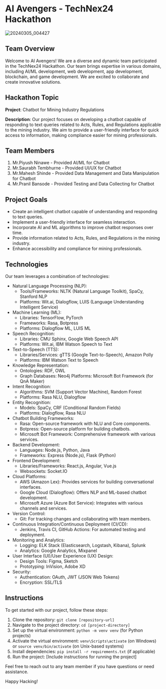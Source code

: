 # AI Avengers - TechNex24 Hackathon
![20240305_004427](https://github.com/saurabht358/AI_Avengers/assets/97420827/1148548c-e334-4bfb-bd91-f24f6cf5727e)

## Team Overview

Welcome to AI Avengers! We are a diverse and dynamic team participated in the TechNex24 Hackathon. Our team brings expertise in various domains, including AI/ML development, web development, app development, blockchain, and game development. We are excited to collaborate and create innovative solutions.

## Hackathon Topic

**Project**: Chatbot for Mining Industry Regulations

**Description**: Our project focuses on developing a chatbot capable of responding to text queries related to Acts, Rules, and Regulations applicable to the mining industry. We aim to provide a user-friendly interface for quick access to information, making compliance easier for mining professionals.

## Team Members

1. Mr.Piyush Ninawe - Provided AI/ML  for Chatbot
2. Mr.Saurabh Tembhurne - Provided UI/UX for Chatbot
3. Mr.Mahesh Shinde - Provided Data Management and Data Manipulation for Chatbot
4. Mr.Pranil Bansode - Provided Testing and Data Collecting for Chatbot

## Project Goals

- Create an intelligent chatbot capable of understanding and responding to text queries.
- Implement a user-friendly interface for seamless interaction.
- Incorporate AI and ML algorithms to improve chatbot responses over time.
- Provide information related to Acts, Rules, and Regulations in the mining industry.
- Enhance accessibility and compliance for mining professionals.

## Technologies

Our team leverages a combination of technologies:

- Natural Language Processing (NLP):
     - Tools/Frameworks: NLTK (Natural Language Toolkit), SpaCy, Stanford NLP
     - Platforms: Wit.ai, Dialogflow, LUIS (Language Understanding Intelligent Service)
- Machine Learning (ML):
     - Libraries: TensorFlow, PyTorch
     - Frameworks: Rasa, Botpress
     - Platforms: Dialogflow ML, LUIS ML
- Speech Recognition:
     - Libraries: CMU Sphinx, Google Web Speech API
     - Platforms: Wit.ai, IBM Watson Speech to Text
- Text-to-Speech (TTS):
     - Libraries/Services: gTTS (Google Text-to-Speech), Amazon Polly
     - Platforms: IBM Watson Text to Speech
- Knowledge Representation:
     - Ontologies: RDF, OWL
     - Graph Databases: Neo4j
      Platforms: Microsoft Bot Framework (for QnA Maker)
- Intent Recognition:
     - Algorithms: SVM (Support Vector Machine), Random Forest
     - Platforms: Rasa NLU, Dialogflow
- Entity Recognition:
     - Models: SpaCy, CRF (Conditional Random Fields)
     - Platforms: Dialogflow, Rasa NLU
- Chatbot Building Frameworks:
     - Rasa: Open-source framework with NLU and Core components.
     - Botpress: Open-source platform for building chatbots.
     - Microsoft Bot Framework: Comprehensive framework with various services.
- Backend Development:
     - Languages: Node.js, Python, Java
     - Frameworks: Express (Node.js), Flask (Python)
- Frontend Development:
     - Libraries/Frameworks: React.js, Angular, Vue.js
     - Websockets: Socket.IO
- Cloud Platforms:
     - AWS (Amazon Lex): Provides services for building conversational interfaces.
     - Google Cloud (Dialogflow): Offers NLP and ML-based chatbot development.
     - Microsoft Azure (Azure Bot Service): Integrates with various channels and services.
- Version Control:
     - Git: For tracking changes and collaborating with team members.
- Continuous Integration/Continuous Deployment (CI/CD):
     - Jenkins, Travis CI, GitHub Actions: For automated testing and deployment.
- Monitoring and Analytics:
     - Logging: ELK Stack (Elasticsearch, Logstash, Kibana), Splunk
     - Analytics: Google Analytics, Mixpanel
- User Interface (UI)/User Experience (UX) Design:
     - Design Tools: Figma, Sketch
     - Prototyping: InVision, Adobe XD
- Security:
     - Authentication: OAuth, JWT (JSON Web Tokens)
     - Encryption: SSL/TLS

## Instructions

To get started with our project, follow these steps:

1. Clone the repository: `git clone [repository-url]`
2. Navigate to the project directory: `cd [project-directory]`
3. Set up the virtual environment: `python -m venv venv` (for Python projects)
4. Activate the virtual environment: `venv\Scripts\activate` (on Windows) or `source venv/bin/activate` (on Unix-based systems)
5. Install dependencies: `pip install -r requirements.txt` (if applicable)
6. Run the project: [Include instructions for running the project]

Feel free to reach out to any team member if you have questions or need assistance.

Happy Hacking!
